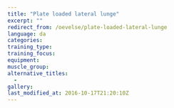 ```yaml
---
title: "Plate loaded lateral lunge"
excerpt: ""
redirect_from: /oevelse/plate-loaded-lateral-lunge
language: da
categories:
training_type: 
training_focus: 
equipment:
muscle_group:
alternative_titles:
  - 
gallery:
last_modified_at: 2016-10-17T21:20:10Z
---
```



